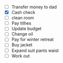 - [ ] Transfer money to dad
- [X] Cash check
- [ ] clean room
- [ ] Pay tithes
- [ ] Update budget
- [ ] Change oil
- [ ] Pay for winter retreat
- [ ] Buy jacket
- [ ] Expand suit pants waist
- [ ] Work out